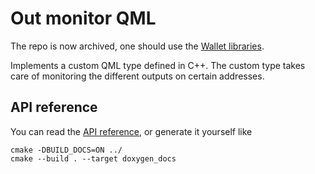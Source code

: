 # Out monitor QML 
The repo is now archived, one should use the [Wallet libraries](https://github.com/EddyTheCo/qWallet-IOTA).

Implements a custom QML type defined in C++. The custom type takes care of monitoring the different outputs on certain addresses.


## API reference

You can read the [API reference](https://eddytheco.github.io/outMonitor), or generate it yourself like
```
cmake -DBUILD_DOCS=ON ../
cmake --build . --target doxygen_docs
```

